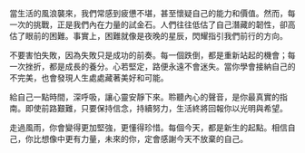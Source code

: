 當生活的風浪襲來，我們常感到疲憊不堪，甚至懷疑自己的能力和價值。然而，每一次的挑戰，正是我們內在力量的試金石。人們往往低估了自己潛藏的韌性，卻高估了眼前的困難。事實上，困難就像是夜晚的星辰，閃耀指引我們前行的方向。

不要害怕失敗，因為失敗只是成功的前奏。每一個跌倒，都是重新站起的機會；每一次挫折，都是成長的養分。心若堅定，路便永遠不會迷失。當你學會接納自己的不完美，也會發現人生處處藏著美好和可能。

給自己一點時間，深呼吸，讓心靈安靜下來。聆聽內心的聲音，是你最真實的指南。即使前路艱難，只要保持信念，持續努力，生活終將回報你以光明與希望。

走過風雨，你會變得更加堅強，更懂得珍惜。每個今天，都是新生的起點。相信自己，你比想像中更有力量，未來的你，定會感謝今天不放棄的自己。